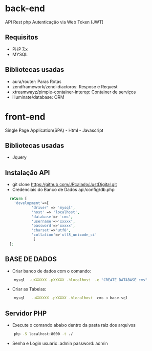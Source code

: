 #  back-end
API Rest php 
Autenticação via Web Token (JWT)
## Requisitos
- PHP 7.x
- MYSQL
## Bibliotecas usadas
- aura/router: Paras Rotas 
- zendframework/zend-diactoros: Respose e Request 
- xtreamwayz/pimple-container-interop: Container de serviços
- illuminate/database: ORM 


#  front-end
Single Page Application(SPA) - Html - Javascript
## Bibliotecas usadas
- Jquery

##  Instalação API
- git clone https://github.com/JRcalado/JustDigital.git
- Credenciais do Banco de Dados  api/config/db.php
```php
  return [
    'development'=>[
            'driver' => 'mysql',
            'host' => 'localhost',
            'database'=> 'cms',
            'username'=>'xxxxx',
            'password'=>'xxxxx',
            'charset'=>'utf8',
            'collation'=>'utf8_unicode_ci'
             ]
  ];
  ```
##  BASE DE DADOS
- Criar banco de dados com o comando:
```bash
    mysql  -uXXXXXX -pXXXXX -hlocalhost  -e "CREATE DATABASE cms"
 ```
- Criar as Tabelas:
```bash
	mysql   -uXXXXXX -pXXXXX -hlocalhost  cms < base.sql
```

## Servidor PHP  
- Execute o comando abaixo dentro da pasta raiz dos arquivos
```bash
    php -S localhost:8000 -t ./
```
- Senha e Login
usuario:  admin
password: admin
